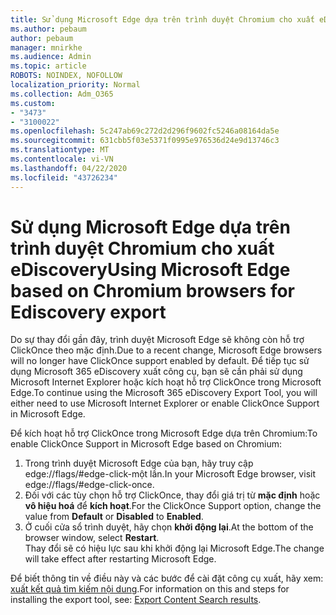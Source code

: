 ```yaml
---
title: Sử dụng Microsoft Edge dựa trên trình duyệt Chromium cho xuất eDiscovery
ms.author: pebaum
author: pebaum
manager: mnirkhe
ms.audience: Admin
ms.topic: article
ROBOTS: NOINDEX, NOFOLLOW
localization_priority: Normal
ms.collection: Adm_O365
ms.custom:
- "3473"
- "3100022"
ms.openlocfilehash: 5c247ab69c272d2d296f9602fc5246a08164da5e
ms.sourcegitcommit: 631cbb5f03e5371f0995e976536d24e9d13746c3
ms.translationtype: MT
ms.contentlocale: vi-VN
ms.lasthandoff: 04/22/2020
ms.locfileid: "43726234"
---
```

# <a name="using-microsoft-edge-based-on-chromium-browsers-for-ediscovery-export"></a><span data-ttu-id="6e7de-102">Sử dụng Microsoft Edge dựa trên trình duyệt Chromium cho xuất eDiscovery</span><span class="sxs-lookup"><span data-stu-id="6e7de-102">Using Microsoft Edge based on Chromium browsers for Ediscovery export</span></span>

<span data-ttu-id="6e7de-103">Do sự thay đổi gần đây, trình duyệt Microsoft Edge sẽ không còn hỗ trợ ClickOnce theo mặc định.</span><span class="sxs-lookup"><span data-stu-id="6e7de-103">Due to a recent change, Microsoft Edge browsers will no longer have ClickOnce support enabled by default.</span></span> <span data-ttu-id="6e7de-104">Để tiếp tục sử dụng Microsoft 365 eDiscovery xuất công cụ, bạn sẽ cần phải sử dụng Microsoft Internet Explorer hoặc kích hoạt hỗ trợ ClickOnce trong Microsoft Edge.</span><span class="sxs-lookup"><span data-stu-id="6e7de-104">To continue using the Microsoft 365 eDiscovery Export Tool, you will either need to use Microsoft Internet Explorer or enable ClickOnce Support in Microsoft Edge.</span></span> 

<span data-ttu-id="6e7de-105">Để kích hoạt hỗ trợ ClickOnce trong Microsoft Edge dựa trên Chromium:</span><span class="sxs-lookup"><span data-stu-id="6e7de-105">To enable ClickOnce Support in Microsoft Edge based on Chromium:</span></span> 
1. <span data-ttu-id="6e7de-106">Trong trình duyệt Microsoft Edge của bạn, hãy truy cập edge://flags/#edge-click-một lần.</span><span class="sxs-lookup"><span data-stu-id="6e7de-106">In your Microsoft Edge browser, visit edge://flags/#edge-click-once.</span></span>
2. <span data-ttu-id="6e7de-107">Đối với các tùy chọn hỗ trợ ClickOnce, thay đổi giá trị từ **mặc định** hoặc **vô hiệu hoá** để **kích hoạt**.</span><span class="sxs-lookup"><span data-stu-id="6e7de-107">For the ClickOnce Support option, change the value from **Default** or **Disabled** to **Enabled**.</span></span> 
3. <span data-ttu-id="6e7de-108">Ở cuối cửa sổ trình duyệt, hãy chọn **khởi động lại**.</span><span class="sxs-lookup"><span data-stu-id="6e7de-108">At the bottom of the browser window, select **Restart**.</span></span> <br>
 <span data-ttu-id="6e7de-109">Thay đổi sẽ có hiệu lực sau khi khởi động lại Microsoft Edge.</span><span class="sxs-lookup"><span data-stu-id="6e7de-109">The change will take effect after restarting Microsoft Edge.</span></span> 

<span data-ttu-id="6e7de-110">Để biết thông tin về điều này và các bước để cài đặt công cụ xuất, hãy xem: [xuất kết quả tìm kiếm nội dung](https://docs.microsoft.com/microsoft-365/compliance/export-search-results).</span><span class="sxs-lookup"><span data-stu-id="6e7de-110">For information on this and steps for installing the  export tool, see: [ Export Content Search results](https://docs.microsoft.com/microsoft-365/compliance/export-search-results).</span></span>